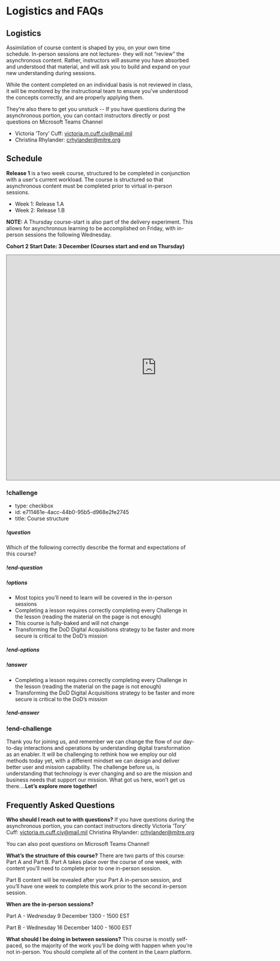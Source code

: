 # Logistics and FAQs

## Logistics
Assimilation of course content is shaped by you, on your own time schedule. In-person sessions are not lectures- they will not “review” the asynchronous content. Rather, instructors will assume you have absorbed and understood that material, and will ask you to build and expand on your new understanding during sessions.

While the content completed on an individual basis is not reviewed in class, it will be monitored by the instructional team to ensure you’ve understood the concepts correctly, and are properly applying them.

They’re also there to get you unstuck -- If you have questions during the asynchronous portion, you can contact instructors directly or post questions on Microsoft Teams Channel  
* Victoria ‘Tory’ Cuff: victoria.m.cuff.civ@mail.mil
* Christina Rhylander: crhylander@mitre.org


## Schedule
**Release 1** is a two week course, structured to be completed in conjunction with a user's current workload. The course is structured so that asynchronous content must be completed prior to virtual in-person sessions.

* Week 1: Release 1.A
* Week 2: Release 1.B

**NOTE:** A Thursday course-start is also part of the delivery experiment. This allows for asynchronous learning to be accomplished on Friday, with in-person sessions the following Wednesday.

**Cohort 2 Start Date: 3 December (Courses start and end on Thursday)**
<iframe src="https://calendar.google.com/calendar/embed?height=600&amp;wkst=1&amp;bgcolor=%23ffffff&amp;ctz=America%2FDenver&amp;src=Y19nZ3RpMXI0MXRnMnE5cGlvcHFoNWZxcTYwc0Bncm91cC5jYWxlbmRhci5nb29nbGUuY29t&amp;src=ZW4udXNhI2hvbGlkYXlAZ3JvdXAudi5jYWxlbmRhci5nb29nbGUuY29t&amp;color=%23616161&amp;color=%230B8043&amp;showNav=0&amp;showPrint=0&amp;showTabs=0&amp;showCalendars=0&amp;mode=MONTH" style="border:solid 1px #777" width="800" height="600" frameborder="0" scrolling="no"></iframe>


<!-- >>>>>>>>>>>>>>>>>>>>>> BEGIN CHALLENGE >>>>>>>>>>>>>>>>>>>>>> -->
<!-- Replace everything in square brackets [] and remove brackets  -->

### !challenge

* type: checkbox
* id: e711461e-4acc-44b0-95b5-d968e2fe2745
* title: Course structure
<!-- * points: [1] (optional, the number of points for scoring as a checkpoint) -->
<!-- * topics: [python, pandas] (optional the topics for analyzing points) -->

##### !question

Which of the following correctly describe the format and expectations of this course?

##### !end-question

##### !options

* Most topics you’ll need to learn will be covered in the in-person sessions
* Completing a lesson requires correctly completing every Challenge in the lesson (reading the material on the page is not enough)
* This course is fully-baked and will not change    
* Transforming the DoD Digital Acquisitions strategy to be faster and more secure is critical to the DoD’s mission


##### !end-options

##### !answer

* Completing a lesson requires correctly completing every Challenge in the lesson (reading the material on the page is not enough)
* Transforming the DoD Digital Acquisitions strategy to be faster and more secure is critical to the DoD’s mission


##### !end-answer

<!-- other optional sections -->
<!-- !hint - !end-hint (markdown, hidden, students click to view) -->
<!-- !rubric - !end-rubric (markdown, instructors can see while scoring a checkpoint) -->
<!-- !explanation - !end-explanation (markdown, students can see after answering correctly) -->

### !end-challenge

<!-- ======================= END CHALLENGE ======================= -->



Thank you for joining us, and remember we can change the flow of our day-to-day interactions and operations by understanding digital transformation as an enabler. It will be challenging to rethink how we employ our old methods today yet, with a different mindset we can design and deliver better user and mission capability. The challenge before us, is understanding that technology is ever changing and so are the mission and business needs that support our mission.  What got us here, won’t get us there….**Let’s explore more together!**

## Frequently Asked Questions

**Who should I reach out to with questions?**
If you have questions during the asynchronous portion, you can contact instructors directly
Victoria ‘Tory’ Cuff: victoria.m.cuff.civ@mail.mil
Christina Rhylander: crhylander@mitre.org

You can also post questions on Microsoft Teams Channel!  

**What’s the structure of this course?**
There are two parts of this course: Part A and Part B. Part A takes place over the course of one week, with content you’ll need to complete prior to one in-person session.

Part B content will be revealed after your Part A in-person session, and you’ll have one week to complete this work prior to the second in-person session.

**When are the in-person sessions?**  

Part A - Wednesday 9 December 1300 - 1500 EST  

Part B - Wednesday 16 December 1400 - 1600 EST

**What should I be doing in between sessions?**
This course is mostly self-paced, so the majority of the work you’ll be doing with happen when you’re not in-person. You should complete all of the content in the Learn platform.
